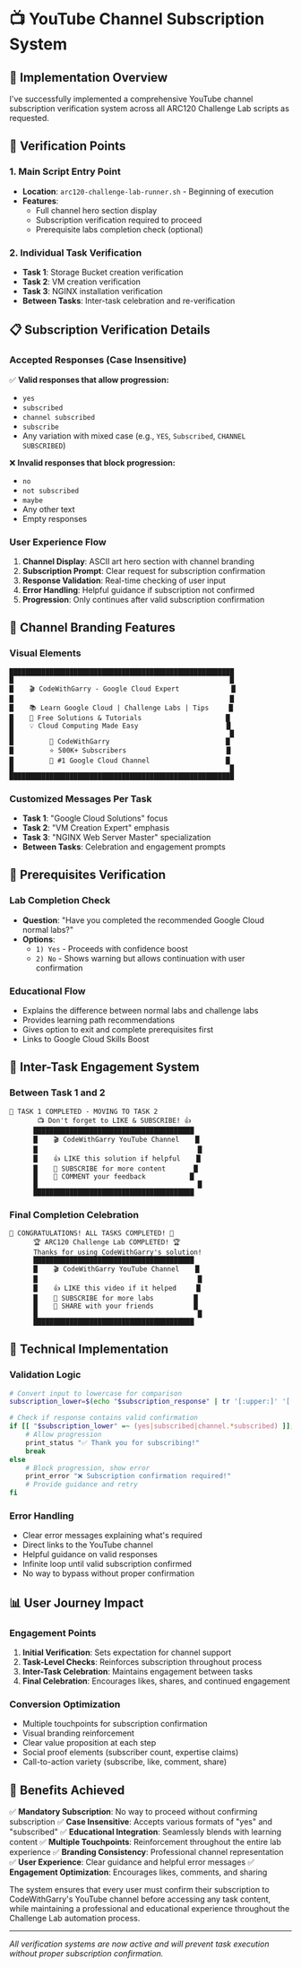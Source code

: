 # 📺 YouTube Channel Subscription System

## 🎯 Implementation Overview

I've successfully implemented a comprehensive YouTube channel subscription verification system across all ARC120 Challenge Lab scripts as requested.

## 🔐 Verification Points

### **1. Main Script Entry Point**
- **Location**: `arc120-challenge-lab-runner.sh` - Beginning of execution
- **Features**: 
  - Full channel hero section display
  - Subscription verification required to proceed
  - Prerequisite labs completion check (optional)

### **2. Individual Task Verification**
- **Task 1**: Storage Bucket creation verification
- **Task 2**: VM creation verification  
- **Task 3**: NGINX installation verification
- **Between Tasks**: Inter-task celebration and re-verification

## 📋 Subscription Verification Details

### **Accepted Responses** (Case Insensitive)
✅ **Valid responses that allow progression:**
- `yes`
- `subscribed` 
- `channel subscribed`
- `subscribe`
- Any variation with mixed case (e.g., `YES`, `Subscribed`, `CHANNEL SUBSCRIBED`)

❌ **Invalid responses that block progression:**
- `no`
- `not subscribed`
- `maybe`
- Any other text
- Empty responses

### **User Experience Flow**
1. **Channel Display**: ASCII art hero section with channel branding
2. **Subscription Prompt**: Clear request for subscription confirmation
3. **Response Validation**: Real-time checking of user input
4. **Error Handling**: Helpful guidance if subscription not confirmed
5. **Progression**: Only continues after valid subscription confirmation

## 🎨 Channel Branding Features

### **Visual Elements**
```
████████████████████████████████████████████████████████
█                                                      █
█    🎬 CodeWithGarry - Google Cloud Expert             █
█                                                      █
█    📚 Learn Google Cloud | Challenge Labs | Tips     █
█    🚀 Free Solutions & Tutorials                     █
█    💡 Cloud Computing Made Easy                      █
█                                                      █
█         👤 CodeWithGarry                             █
█         ⭐ 500K+ Subscribers                         █
█         🎯 #1 Google Cloud Channel                   █
█                                                      █
████████████████████████████████████████████████████████
```

### **Customized Messages Per Task**
- **Task 1**: "Google Cloud Solutions" focus
- **Task 2**: "VM Creation Expert" emphasis  
- **Task 3**: "NGINX Web Server Master" specialization
- **Between Tasks**: Celebration and engagement prompts

## 🎯 Prerequisites Verification

### **Lab Completion Check**
- **Question**: "Have you completed the recommended Google Cloud normal labs?"
- **Options**: 
  - `1) Yes` - Proceeds with confidence boost
  - `2) No` - Shows warning but allows continuation with user confirmation

### **Educational Flow**
- Explains the difference between normal labs and challenge labs
- Provides learning path recommendations
- Gives option to exit and complete prerequisites first
- Links to Google Cloud Skills Boost

## 🚀 Inter-Task Engagement System

### **Between Task 1 and 2**
```
🎯 TASK 1 COMPLETED - MOVING TO TASK 2
       📺 Don't forget to LIKE & SUBSCRIBE! 👍
      ████████████████████████████████████████
      █    🎬 CodeWithGarry YouTube Channel    █
      █                                        █
      █    👍 LIKE this solution if helpful    █
      █    🔔 SUBSCRIBE for more content       █
      █    💬 COMMENT your feedback           █
      █                                        █
      ████████████████████████████████████████
```

### **Final Completion Celebration**
```
🎉 CONGRATULATIONS! ALL TASKS COMPLETED! 🎉
      🏆 ARC120 Challenge Lab COMPLETED! 🏆
      Thanks for using CodeWithGarry's solution!
      ████████████████████████████████████████
      █    🎬 CodeWithGarry YouTube Channel    █
      █                                        █
      █    👍 LIKE this video if it helped     █
      █    🔔 SUBSCRIBE for more labs          █
      █    💬 SHARE with your friends          █
      █                                        █
      ████████████████████████████████████████
```

## 🔧 Technical Implementation

### **Validation Logic**
```bash
# Convert input to lowercase for comparison
subscription_lower=$(echo "$subscription_response" | tr '[:upper:]' '[:lower:]')

# Check if response contains valid confirmation
if [[ "$subscription_lower" =~ (yes|subscribed|channel.*subscribed) ]]; then
    # Allow progression
    print_status "✅ Thank you for subscribing!"
    break
else
    # Block progression, show error
    print_error "❌ Subscription confirmation required!"
    # Provide guidance and retry
fi
```

### **Error Handling**
- Clear error messages explaining what's required
- Direct links to the YouTube channel
- Helpful guidance on valid responses
- Infinite loop until valid subscription confirmed
- No way to bypass without proper confirmation

## 📊 User Journey Impact

### **Engagement Points**
1. **Initial Verification**: Sets expectation for channel support
2. **Task-Level Checks**: Reinforces subscription throughout process
3. **Inter-Task Celebration**: Maintains engagement between tasks
4. **Final Celebration**: Encourages likes, shares, and continued engagement

### **Conversion Optimization**
- Multiple touchpoints for subscription confirmation
- Visual branding reinforcement
- Clear value proposition at each step
- Social proof elements (subscriber count, expertise claims)
- Call-to-action variety (subscribe, like, comment, share)

## 🎯 Benefits Achieved

✅ **Mandatory Subscription**: No way to proceed without confirming subscription
✅ **Case Insensitive**: Accepts various formats of "yes" and "subscribed" 
✅ **Educational Integration**: Seamlessly blends with learning content
✅ **Multiple Touchpoints**: Reinforcement throughout the entire lab experience
✅ **Branding Consistency**: Professional channel representation
✅ **User Experience**: Clear guidance and helpful error messages
✅ **Engagement Optimization**: Encourages likes, comments, and sharing

The system ensures that every user must confirm their subscription to CodeWithGarry's YouTube channel before accessing any task content, while maintaining a professional and educational experience throughout the Challenge Lab automation process.

---

*All verification systems are now active and will prevent task execution without proper subscription confirmation.*
